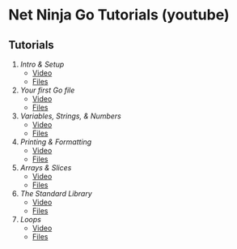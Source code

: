 # Net Ninja Go Tutorials (youtube)

## Tutorials

1. _Intro & Setup_
   - [Video](https://youtu.be/etSN4X_fCnM?si=eA0obxNh_jrxLwwJ)
   - [Files](./tutorial_01/)
1. _Your first Go file_
   - [Video](https://youtu.be/RI9ngRqn9N4?si=ALPSs5O56O4eI5Uf)
   - [Files](./tutorial_02/)
1. _Variables, Strings, & Numbers_
   - [Video](https://youtu.be/98tQPM3R3qU?si=2HQMqCc9Mt2mOgYC)
   - [Files](./tutorial_03/)
1. _Printing & Formatting_
   - [Video](https://youtu.be/m1Uy0WQ2Xns?si=ukg6B4XuYxoA0Uu7)
   - [Files](./tutorial_04/)
1. _Arrays & Slices_
   - [Video](https://youtu.be/Arb-LjPg7FA?si=ROqGAcqV2-VYCRD0)
   - [Files](./tutorial_05/)
1. _The Standard Library_
   - [Video](https://youtu.be/BoooHY57RXw?si=PBlCGopFlozGBopm)
   - [Files](./tutorial_06/)
1. _Loops_
   - [Video](https://youtu.be/CL13xV2dHCg?si=U7ooDILeeALsXMTK)
   - [Files](./tutorial_07/)
